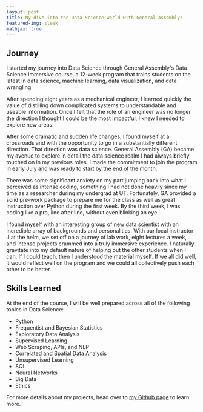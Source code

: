 ```yaml
---
layout: post
title: My dive into the Data Science world with General Assembly!
featured-img: sleek
mathjax: true
---
```


## Journey

I started my journey into Data Science through General Assembly's Data Science Immersive course, a 12-week program that trains students on the latest in data science, machine learning, data visualization, and data wrangling.

After spending eight years as a mechanical engineer, I learned quickly the value of distilling down complicated systems to understandable and useable information. Once I felt that the role of an engineer was no longer the direction I thought I could be the most impactful, I knew I needed to explore new areas.

After some dramatic and sudden life changes, I found myself at a crossroads and with the opportunity to go in a substantially different direction. That direction was data science. General Assembly (GA) became my avenue to explore in detail the data science realm I had always briefly touched on in my previous roles.  I made the commitment to join the program in early July and was ready to start by the end of the month.

There was some significant anxiety on my part jumping back into what I perceived as intense coding, something I had not done heavily since my time as a researcher during my undergrad at UT. Fortunately, GA provided a solid pre-work package to prepare me for the class as well as great instruction over Python during the first week. By the third week, I was coding like a pro, line after line, without even blinking an eye.

I found myself with an interesting group of new data scientist with an incredible array of backgrounds and personalities. With our local instructor J at the helm, we set off on a journey of lab work, eight lectures a week, and intense projects crammed into a truly immersive experience. I naturally gravitate into my default nature of helping out the other students when I can. If I could teach, then I understood the material myself. If we all did well, it would reflect well on the program and we could all collectively push each other to be better.

## Skills Learned

At the end of the course, I will be well prepared across all of the following topics in Data Science:

- Python
- Frequentist and Bayesian Statistics
- Exploratory Data Analysis
- Supervised Learning
- Web Scraping, APIs, and NLP
- Correlated and Spatial Data Analysis
- Unsupervised Learning
- SQL
- Neural Networks
- Big Data
- Ethics


For more details about my projects, head over to [my Github page](https://github.com/babyakja) to learn more.
